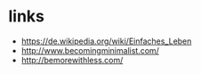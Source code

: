 # links

* https://de.wikipedia.org/wiki/Einfaches_Leben
* http://www.becomingminimalist.com/
* http://bemorewithless.com/
